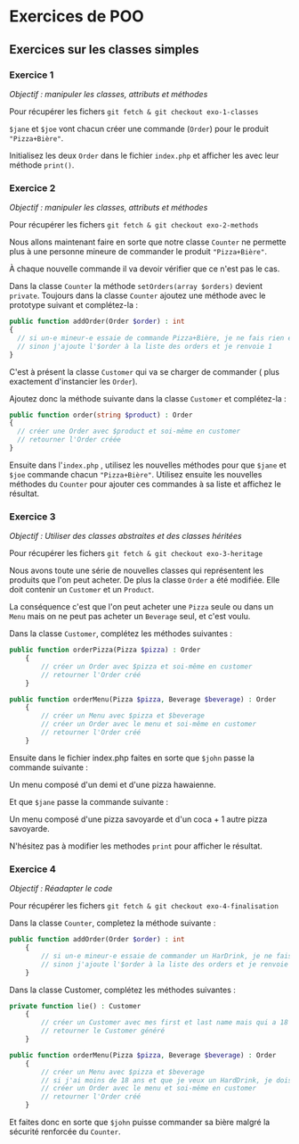 # Exercices de POO

## Exercices sur les classes simples

### Exercice 1
_Objectif : manipuler les classes, attributs et méthodes_

Pour récupérer les fichers `git fetch & git checkout exo-1-classes`

`$jane` et `$joe` vont chacun créer une commande (`Order`) pour le produit `"Pizza+Bière"`.

Initialisez les deux `Order` dans le fichier `index.php` et afficher les avec leur méthode `print()`.


### Exercice 2
_Objectif : manipuler les classes, attributs et méthodes_

Pour récupérer les fichers `git fetch & git checkout exo-2-methods`

Nous allons maintenant faire en sorte que notre classe `Counter` ne permette plus à une personne mineure de commander le produit `"Pizza+Bière"`.

À chaque nouvelle commande il va devoir vérifier que ce n'est pas le cas.

Dans la classe `Counter` la méthode `setOrders(array $orders)` devient `private`.
Toujours dans la classe `Counter` ajoutez une méthode avec le prototype suivant et complétez-la :

```php
public function addOrder(Order $order) : int 
{
  // si un-e mineur-e essaie de commande Pizza+Bière, je ne fais rien et renvoie -1
  // sinon j'ajoute l'$order à la liste des orders et je renvoie 1
}
```

C'est à présent la classe `Customer` qui va se charger de commander ( plus exactement d'instancier les `Order`).

Ajoutez donc la méthode suivante dans la classe `Customer` et complétez-la : 

```php
public function order(string $product) : Order
{
  // créer une Order avec $product et soi-même en customer
  // retourner l'Order créée
}
```
Ensuite dans l'`index.php` , utilisez les nouvelles méthodes pour que `$jane` et `$joe` commande chacun `"Pizza+Bière"`. Utilisez ensuite les nouvelles méthodes du `Counter` pour ajouter ces commandes à sa liste et affichez le résultat.


### Exercice 3
_Objectif : Utiliser des classes abstraites et des classes héritées_

Pour récupérer les fichers `git fetch & git checkout exo-3-heritage`

Nous avons toute une série de nouvelles classes qui représentent les produits que l'on peut acheter.
De plus la classe `Order` a été modifiée. Elle doit contenir un `Customer` et un `Product`.

La conséquence c'est que l'on peut acheter une `Pizza` seule ou dans un `Menu` mais on ne peut pas acheter un `Beverage` seul, et c'est voulu.

Dans la classe `Customer`, complétez les méthodes suivantes : 

```php
public function orderPizza(Pizza $pizza) : Order
    {
        // créer un Order avec $pizza et soi-même en customer
        // retourner l'Order créé
    }
```
```php
public function orderMenu(Pizza $pizza, Beverage $beverage) : Order
    {
        // créer un Menu avec $pizza et $beverage
        // créer un Order avec le menu et soi-même en customer
        // retourner l'Order créé
    }
```

Ensuite dans le fichier index.php faites en sorte que `$john` passe la commande suivante : 

Un menu composé d'un demi et d'une pizza hawaienne.

Et que `$jane` passe la commande suivante :

Un menu composé d'une pizza savoyarde et d'un coca + 1 autre pizza savoyarde.

N'hésitez pas à modifier les methodes `print` pour afficher le résultat.


### Exercice 4
_Objectif : Réadapter le code_

Pour récupérer les fichers `git fetch & git checkout exo-4-finalisation`

Dans la classe `Counter`, completez la méthode suivante :

```php
public function addOrder(Order $order) : int
    {
        // si un-e mineur-e essaie de commander un HarDrink, je ne fais rien et renvoie -1
        // sinon j'ajoute l'$order à la liste des orders et je renvoie 1
    }
```

Dans la classe Customer, complétez les méthodes suivantes :

```php
private function lie() : Customer
    {
        // créer un Customer avec mes first et last name mais qui a 18 ans
        // retourner le Customer généré
    }
```

```php
public function orderMenu(Pizza $pizza, Beverage $beverage) : Order
    {
        // créer un Menu avec $pizza et $beverage
        // si j'ai moins de 18 ans et que je veux un HardDrink, je dois mentir (lie)
        // créer un Order avec le menu et soi-même en customer
        // retourner l'Order créé
    }
```

Et faites donc en sorte que `$john` puisse commander sa bière malgré la sécurité renforcée du `Counter`.
